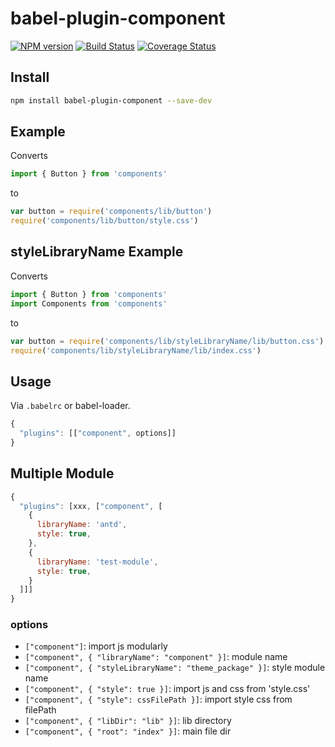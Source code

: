 # babel-plugin-component

[![NPM version](https://img.shields.io/npm/v/babel-plugin-component.svg)](https://npmjs.org/package/babel-plugin-component)
[![Build Status](https://travis-ci.org/QingWei-Li/babel-plugin-component.svg?branch=master)](https://travis-ci.org/QingWei-Li/babel-plugin-component)
[![Coverage Status](https://coveralls.io/repos/github/QingWei-Li/babel-plugin-component/badge.svg?branch=master)](https://coveralls.io/github/QingWei-Li/babel-plugin-component?branch=master)

## Install

```bash
npm install babel-plugin-component --save-dev
```

## Example

Converts

```javascript
import { Button } from 'components'
```

to

```javascript
var button = require('components/lib/button')
require('components/lib/button/style.css')
```

## styleLibraryName Example

Converts

```javascript
import { Button } from 'components'
import Components from 'components'
```

to

```javascript
var button = require('components/lib/styleLibraryName/lib/button.css')
require('components/lib/styleLibraryName/lib/index.css')
```

## Usage

Via `.babelrc` or babel-loader.

```javascript
{
  "plugins": [["component", options]]
}
```

## Multiple Module
```javascript
{
  "plugins": [xxx, ["component", [
    {
      libraryName: 'antd',
      style: true,
    },
    {
      libraryName: 'test-module',
      style: true,
    }
  ]]]
}
```

### options

- `["component"]`: import js modularly
- `["component", { "libraryName": "component" }]`: module name
- `["component", { "styleLibraryName": "theme_package" }]`: style module name
- `["component", { "style": true }]`: import js and css from 'style.css'
- `["component", { "style": cssFilePath }]`: import style css from filePath
- `["component", { "libDir": "lib" }]`: lib directory
- `["component", { "root": "index" }]`: main file dir

